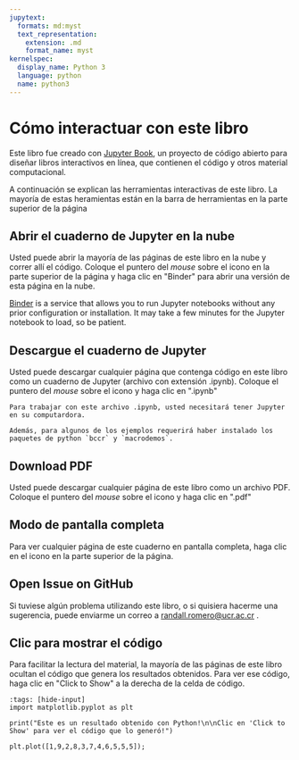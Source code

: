 ```yaml
---
jupytext:
  formats: md:myst
  text_representation:
    extension: .md
    format_name: myst
kernelspec:
  display_name: Python 3
  language: python
  name: python3
---
```


# Cómo interactuar con este libro

Este libro fue creado con [Jupyter Book](https://jupyterbook.org/intro.html), un proyecto de código abierto para diseñar libros interactivos en línea, que contienen el código y otros material computacional.

A continuación se explican las herramientas interactivas de este libro. La mayoría de estas heramientas están en la barra de herramientas en la parte superior de la página

## <i class="fa fa-rocket" aria-hidden="true"></i> Abrir el cuaderno de Jupyter en la nube

Usted puede abrir la mayoría de las páginas de este libro en la nube y correr allí el código. Coloque el puntero del *mouse* sobre el icono <i class="fa fa-rocket" aria-hidden="true"></i>  en la parte superior de la página y haga clic en "Binder" para abrir una versión de esta página en la nube.


[Binder](https://mybinder.org/) is a service that allows you to run Jupyter notebooks without any prior configuration or installation. It may take a few minutes for the Jupyter notebook to load, so be patient.

## <i class="fa fa-download" aria-hidden="true"></i> Descargue el cuaderno de Jupyter

Usted puede descargar cualquier página que contenga código en este libro como un cuaderno de Jupyter (archivo con extensión .ipynb). Coloque el puntero del *mouse* sobre el icono <i class="fa fa-download" aria-hidden="true"></i> y haga clic en ".ipynb"


```{attention}
Para trabajar con este archivo .ipynb, usted necesitará tener Jupyter en su computardora.

Además, para algunos de los ejemplos requerirá haber instalado los paquetes de python `bccr` y `macrodemos`.
```

## <i class="fa fa-download" aria-hidden="true"></i> Download PDF

Usted puede descargar cualquier página de este libro como un archivo PDF. Coloque el puntero del *mouse* sobre el icono <i class="fa fa-download" aria-hidden="true"></i> y haga clic en ".pdf"


## <i class="fas fa-expand" aria-hidden="true"></i> Modo de pantalla completa

Para ver cualquier página de este cuaderno en pantalla completa, haga clic en el icono <i class="fas fa-expand" aria-hidden="true"></i> en la parte superior de la página.

## <i class="fab fa-github" aria-hidden="true"></i> Open Issue on GitHub

Si tuviese algún problema utilizando este libro, o si quisiera hacerme una sugerencia, puede enviarme un correo a randall.romero@ucr.ac.cr .


## Clic para mostrar el código

Para facilitar la lectura del material, la mayoría de las páginas de este libro ocultan el código que genera los resultados obtenidos. Para ver ese código, haga clic en "Click to Show" a la derecha de la celda de código.

```{code-cell} ipython3
:tags: [hide-input]
import matplotlib.pyplot as plt

print("Este es un resultado obtenido con Python!\n\nClic en 'Click to Show' para ver el código que lo generó!")

plt.plot([1,9,2,8,3,7,4,6,5,5,5]);
```
